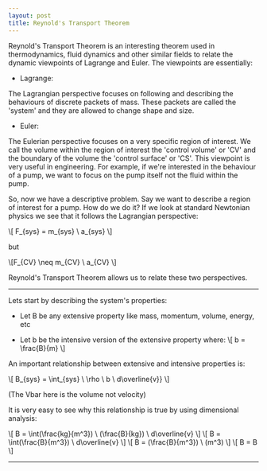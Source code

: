 ```yaml
---
layout: post
title: Reynold's Transport Theorem
---
```


Reynold's Transport Theorem is an interesting theorem used in thermodynamics, fluid dynamics and other similar fields to relate the dynamic viewpoints of Lagrange and Euler. The viewpoints are essentially:

* Lagrange:

The Lagrangian perspective focuses on following and describing the behaviours of discrete packets of mass. These packets 
are called the 'system' and they are allowed to change shape and size.

* Euler:

The Eulerian perspective focuses on a very specific region of interest. We call the volume within the region of interest the 'control volume' or 'CV' and the boundary of the volume the 'control surface' or 'CS'. This viewpoint is very useful in engineering. For example, if we're interested in the behaviour of a pump, we want to focus on the pump itself not the fluid within the pump.

So, now we have a descriptive problem. Say we want to describe a region of interest for a pump. How do we do it? If we look at standard Newtonian physics we see that it follows the Lagrangian perspective:

\\[ F_{sys} = m_{sys} \ a_{sys} \\]

but

\\[F_{CV} \neq m_{CV} \ a_{CV} \\]

Reynold's Transport Theorem allows us to relate these two perspectives.

---

Lets start by describing the system's properties:

* Let B be any extensive property like mass, momentum, volume, energy, etc

* Let b be the intensive version of the extensive property where:
\\[ b = \frac{B}{m} \\]

An important relationship between extensive and intensive properties is:

\\[ B_{sys} = \int_{sys} \ \rho \ b \ d\overline{v}}  \\]

(The Vbar here is the volume not velocity)

It is very easy to see why this relationship is true by using dimensional analysis:

\\[ B = \int(\frac{kg}{m^3}) \ (\frac{B}{kg}) \ d\overline{v} \\]
\\[ B = \int(\frac{B}{m^3}) \ d\overline{v} \\]
\\[ B = (\frac{B}{m^3}) \ (m^3) \\]
\\[ B = B \\]

---
